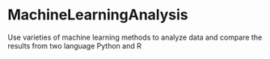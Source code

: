 # MachineLearningAnalysis
Use varieties of machine learning methods to analyze data and compare the results from two language Python and R
